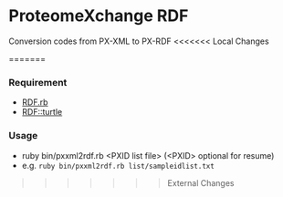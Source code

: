 # ProteomeXchange RDF
Conversion codes from PX-XML to PX-RDF
<<<<<<< Local Changes

=======

### Requirement
* [RDF.rb](https://github.com/ruby-rdf/rdf)
* [RDF::turtle](https://github.com/ruby-rdf/rdf-turtle)
 
### Usage
* ruby bin/pxxml2rdf.rb \<PXID list file\> (\<PXID\> optional for resume)
* e.g.
`ruby bin/pxxml2rdf.rb list/sampleidlist.txt`
>>>>>>> External Changes
